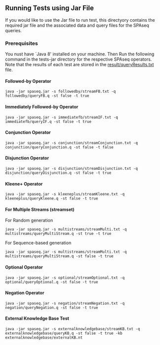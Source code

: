 
## Running Tests using Jar File

If you would like to use the Jar file to run test, this directyory contains the required jar file and the associated data and query files for the SPAseq queries. 


### Prerequisites

You nust have `Java 8' installed on your machine. Then Run the following command in the tests-jar directory for the respective SPAseq operators. Note that the results of each test are stored in the [result/queryResults.txt](https://github.com/Gillani0/spaseq/blob/master/tests-jar/result/queryResults.txt) file.



#### Followed-by Operator

```
java -jar spaseq.jar -s followedby/streamFB.txt -q followedby/queryFB.q -st false -t true
```

#### Immediately Followed-by Operator

```
java -jar spaseq.jar -s immediatefb/streamIF.txt -q immediatefb/queryIF.q -st false -t true
```

#### Conjunction Operator

```
java -jar spaseq.jar -s conjunction/streamConjunction.txt -q conjunction/queryConjunction.q -st false -t false
```

#### Disjunction Operator

```
java -jar spaseq.jar -s disjunction/streamDisjunction.txt -q disjunction/queryDisjunction.q -st false -t true
```


#### Kleene+ Operator

```
java -jar spaseq.jar -s kleeneplus/streamKleene.txt -q kleeneplus/queryKleene.q -st false -t true
```


#### For Multiple Streams (streamset)

For Random generation

```
java -jar spaseq.jar -s multistreams/streamMulti.txt -q multistreams/queryMultiStream.q -st true -t true
```

For Sequence-based generation

```
java -jar spaseq.jar -s multistreams/streamMulti.txt -q multistreams/queryMultiStream.q -st false -t true
```

#### Optional Operator

```
java -jar spaseq.jar -s optional/streamOptional.txt -q optional/queryOptional.q -st false -t true
```


#### Negation Operator

```
java -jar spaseq.jar -s negation/streamNegation.txt -q negation/queryNegation.q -st false -t true
```

#### External Knowledge Base Test

```
java -jar spaseq.jar -s externalknowledgebase/streamKB.txt -q externalknowledgebase/queryKB.q -st false -t true -kb externalknowledgebase/externalKB.nt 
```



